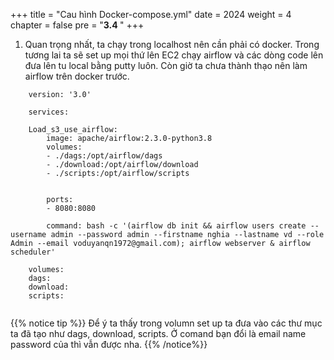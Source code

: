 +++
title = "Cau hình Docker-compose.yml"
date = 2024
weight = 4
chapter = false
pre = "<b>3.4 </b>"
+++


1. Quan trọng nhất, ta chạy trong localhost nên cần phải có docker. Trong tương lai ta sẽ set up mọi thứ lên EC2 chạy airflow và các dòng code lên đưa lên tu local bằng putty luôn. Còn giờ ta chưa thành thạo nên làm airflow trên docker trước.

```
    version: '3.0'

    services:

    Load_s3_use_airflow:
        image: apache/airflow:2.3.0-python3.8
        volumes:
        - ./dags:/opt/airflow/dags
        - ./download:/opt/airflow/download
        - ./scripts:/opt/airflow/scripts


        ports:
        - 8080:8080

        command: bash -c '(airflow db init && airflow users create --username admin --password admin --firstname nghia --lastname vd --role Admin --email voduyanqn1972@gmail.com); airflow webserver & airflow scheduler'

    volumes:
    dags:
    download:
    scripts:


```

{{% notice tip %}}
Để ý ta thấy trong volumn set up ta đưa vào các thư mục ta đã tạo như dags, download, scripts.
Ở comand bạn đổi là email name password của thì vẫn được nha.
{{% /notice%}}